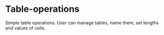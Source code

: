 # Table-operations
Simple table operations. User can manage tables, name them, set lengths and values of cells.
